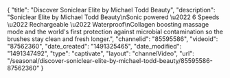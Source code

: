 {
    "title": "Discover Soniclear Elite by Michael Todd Beauty",
    "description": "Soniclear Elite by Michael Todd Beauty\nSonic powered \u2022 6 Speeds \u2022 Rechargeable \u2022 Waterproof\nCollagen boosting massage mode and the world's first protection against microbial contamination so the brushes stay clean and fresh longer.",
    "channelid": "85595586",
    "videoid": "87562360",
    "date_created": "1491325465",
    "date_modified": "1491347492",
    "type": "captivate",
    "layout": "channelVideo",
    "url": "\/seasonal\/discover-soniclear-elite-by-michael-todd-beauty\/85595586-87562360"
}